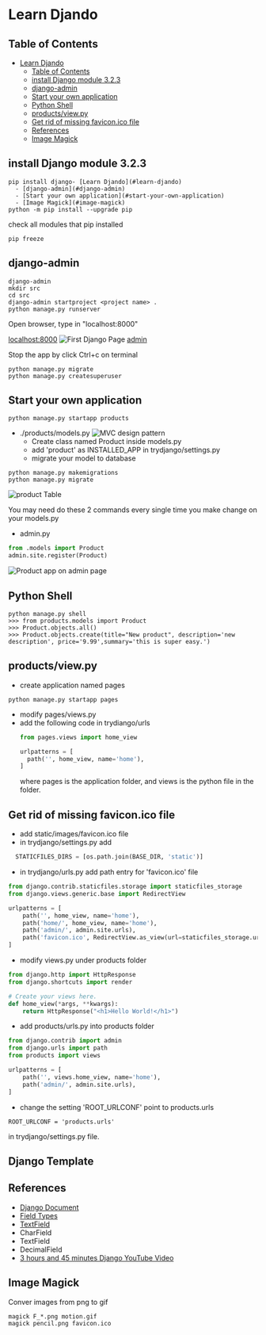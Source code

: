 # Learn Djando

## Table of Contents
- [Learn Djando](#learn-djando)
  - [Table of Contents](#table-of-contents)
  - [install Django module 3.2.3](#install-django-module-323)
  - [django-admin](#django-admin)
  - [Start your own application](#start-your-own-application)
  - [Python Shell](#python-shell)
  - [products/view.py](#productsviewpy)
  - [Get rid of missing favicon.ico file](#get-rid-of-missing-faviconico-file)
  - [References](#references)
  - [Image Magick](#image-magick)


## install Django module 3.2.3
```
pip install django- [Learn Djando](#learn-djando)
  - [django-admin](#django-admin)
  - [Start your own application](#start-your-own-application)
  - [Image Magick](#image-magick)
python -m pip install --upgrade pip
```

check all modules that pip installed
```
pip freeze
```

## django-admin

```
django-admin
mkdir src
cd src
django-admin startproject <project name> .
python manage.py runserver
```
Open browser, type in "localhost:8000"

[localhost:8000](http://localhost:8000)
![First Django Page](./images/first-django.png)
[admin](http://localhost:8000/admin/login/?next=/admin/)

Stop the app by click Ctrl+c on terminal

```
python manage.py migrate
python manage.py createsuperuser
```

## Start your own application
```
python manage.py startapp products
```
* ./products/models.py
    ![MVC design pattern](./images/mvc.jpg)
  - Create class named Product inside models.py
  - add 'product' as INSTALLED_APP in trydjango/settings.py
  - migrate your model to database
```
python manage.py makemigrations
python manage.py migrate
```
  ![product Table](./images/productTable.png)

You may need do these 2 commands every single time you make change on your models.py
* admin.py
```py
from .models import Product
admin.site.register(Product)
```

![Product app on admin page](images/product.png)

## Python Shell

```
python manage.py shell
>>> from products.models import Product
>>> Product.objects.all()
>>> Product.objects.create(title="New product", description='new description', price='9.99',summary='this is super easy.')
```

## products/view.py
* create application named pages
```
python manage.py startapp pages
```
* modify pages/views.py
* add the following code in trydiango/urls
  ```py
  from pages.views import home_view

  urlpatterns = [
    path('', home_view, name='home'),
  ]
  ```
  where pages is the application folder, and views is the python file in the folder.

## Get rid of missing favicon.ico file
* add static/images/favicon.ico file
* in trydjango/settings.py add
```py
  STATICFILES_DIRS = [os.path.join(BASE_DIR, 'static')]
```
* in trydjango/urls.py add path entry for 'favicon.ico' file
```py
from django.contrib.staticfiles.storage import staticfiles_storage
from django.views.generic.base import RedirectView

urlpatterns = [
    path('', home_view, name='home'),
    path('home/', home_view, name='home'),
    path('admin/', admin.site.urls),
    path('favicon.ico', RedirectView.as_view(url=staticfiles_storage.url('images/favicon.ico')))
]

```

* modify views.py under products folder
```py
from django.http import HttpResponse
from django.shortcuts import render

# Create your views here.
def home_view(*args, **kwargs):
    return HttpResponse("<h1>Hello World!</h1>")
```

* add products/urls.py into products folder

```py
from django.contrib import admin
from django.urls import path
from products import views

urlpatterns = [
    path('', views.home_view, name='home'),
    path('admin/', admin.site.urls),
]
```
* change the setting 'ROOT_URLCONF' point to products.urls
```
ROOT_URLCONF = 'products.urls'
```
in trydjango/settings.py file.

## Django Template


## References
* [Django Document](https://docs.djangoproject.com/en/3.2/)
* [Field Types](https://docs.djangoproject.com/en/3.2/ref/models/fields/)
* [TextField](https://docs.djangoproject.com/en/3.2/ref/models/fields/#textfield)
* CharField
* TextField
* DecimalField
* [3 hours and 45 minutes Django YouTube Video](https://www.youtube.com/watch?v=F5mRW0jo-U4)

## Image Magick
Conver images from png to gif
```
magick F_*.png motion.gif
magick pencil.png favicon.ico
```
